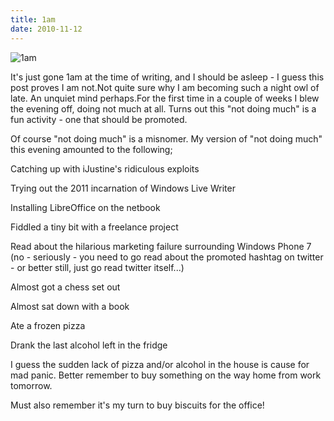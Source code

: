 ```yaml
---
title: 1am
date: 2010-11-12
---
```


![1am](https://source.unsplash.com/vP3pnOoCiYE/1600x900)

It's just gone 1am at the time of writing, and I should be asleep - I guess this post proves I am not.Not quite sure why I am becoming such a night owl of late. An unquiet mind perhaps.For the first time in a couple of weeks I blew the evening off, doing not much at all. Turns out this "not doing much" is a fun activity - one that should be promoted.

Of course "not doing much" is a misnomer. My version of "not doing much" this evening amounted to the following;

Catching up with iJustine's ridiculous exploits

Trying out the 2011 incarnation of Windows Live Writer

Installing LibreOffice on the netbook

Fiddled a tiny bit with a freelance project

Read about the hilarious marketing failure surrounding Windows Phone 7 (no - seriously - you need to go read about the promoted hashtag on twitter - or better still, just go read twitter itself...)

Almost got a chess set out

Almost sat down with a book

Ate a frozen pizza

Drank the last alcohol left in the fridge

I guess the sudden lack of pizza and/or alcohol in the house is cause for mad panic. Better remember to buy something on the way home from work tomorrow.

Must also remember it's my turn to buy biscuits for the office!